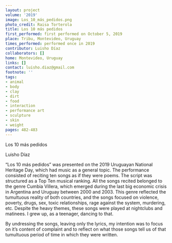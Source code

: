 ```yaml
---
layout: project
volume: '2019'
image: Los_10_más_pedidos.png
photo_credit: Raisa Torterola
title: Los 10 más pedidos
first_performed: first performed on October 5, 2019
place: Tribu, Montevideo, Uruguay
times_performed: performed once in 2019
contributor: Luisho Díaz
collaborators: []
home: Montevideo, Uruguay
links: []
contact: luisho.diaz@gmail.com
footnote: ''
tags:
- animal
- body
- clay
- dirt
- food
- interaction
- performance art
- sculpture
- skin
- weight
pages: 482-483
---
```


Los 10 más pedidos

Luisho Díaz

“Los 10 más pedidos” was presented on the 2019 Uruguayan National Heritage Day, which had music as a general topic. The performance consisted of reciting ten songs as if they were poems. The script was structured as a Top Ten musical ranking. All the songs recited belonged to the genre Cumbia Villera, which emerged during the last big economic crisis in Argentina and Uruguay between 2000 and 2003. This genre reflected the tumultuous reality of both countries, and the songs focused on violence, poverty, drugs, sex, toxic relationships, rage against the system, murdering, etc. Despite the heavy themes, these songs were played at nightclubs and matinees. I grew up, as a teenager, dancing to that.

By undressing the songs, leaving only the lyrics, my intention was to focus on it’s content of complaint and to reflect on what those songs tell us of that tumultuous period of time in which they were written.
